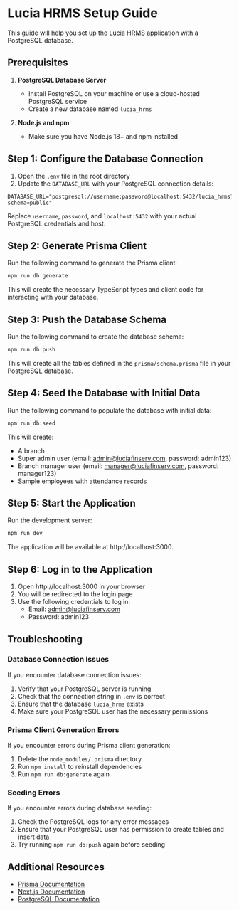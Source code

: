 # Lucia HRMS Setup Guide

This guide will help you set up the Lucia HRMS application with a PostgreSQL database.

## Prerequisites

1. **PostgreSQL Database Server**
   - Install PostgreSQL on your machine or use a cloud-hosted PostgreSQL service
   - Create a new database named `lucia_hrms`

2. **Node.js and npm**
   - Make sure you have Node.js 18+ and npm installed

## Step 1: Configure the Database Connection

1. Open the `.env` file in the root directory
2. Update the `DATABASE_URL` with your PostgreSQL connection details:

```
DATABASE_URL="postgresql://username:password@localhost:5432/lucia_hrms?schema=public"
```

Replace `username`, `password`, and `localhost:5432` with your actual PostgreSQL credentials and host.

## Step 2: Generate Prisma Client

Run the following command to generate the Prisma client:

```bash
npm run db:generate
```

This will create the necessary TypeScript types and client code for interacting with your database.

## Step 3: Push the Database Schema

Run the following command to create the database schema:

```bash
npm run db:push
```

This will create all the tables defined in the `prisma/schema.prisma` file in your PostgreSQL database.

## Step 4: Seed the Database with Initial Data

Run the following command to populate the database with initial data:

```bash
npm run db:seed
```

This will create:
- A branch
- Super admin user (email: admin@luciafinserv.com, password: admin123)
- Branch manager user (email: manager@luciafinserv.com, password: manager123)
- Sample employees with attendance records

## Step 5: Start the Application

Run the development server:

```bash
npm run dev
```

The application will be available at http://localhost:3000.

## Step 6: Log in to the Application

1. Open http://localhost:3000 in your browser
2. You will be redirected to the login page
3. Use the following credentials to log in:
   - Email: admin@luciafinserv.com
   - Password: admin123

## Troubleshooting

### Database Connection Issues

If you encounter database connection issues:

1. Verify that your PostgreSQL server is running
2. Check that the connection string in `.env` is correct
3. Ensure that the database `lucia_hrms` exists
4. Make sure your PostgreSQL user has the necessary permissions

### Prisma Client Generation Errors

If you encounter errors during Prisma client generation:

1. Delete the `node_modules/.prisma` directory
2. Run `npm install` to reinstall dependencies
3. Run `npm run db:generate` again

### Seeding Errors

If you encounter errors during database seeding:

1. Check the PostgreSQL logs for any error messages
2. Ensure that your PostgreSQL user has permission to create tables and insert data
3. Try running `npm run db:push` again before seeding

## Additional Resources

- [Prisma Documentation](https://www.prisma.io/docs/)
- [Next.js Documentation](https://nextjs.org/docs)
- [PostgreSQL Documentation](https://www.postgresql.org/docs/)
